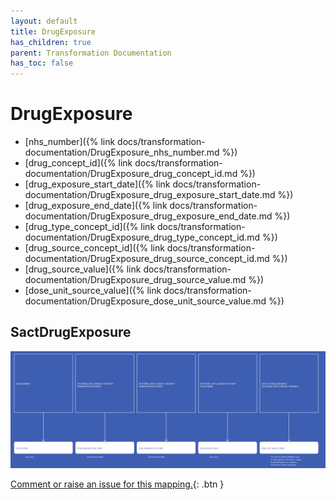 ```yaml
---
layout: default
title: DrugExposure
has_children: true
parent: Transformation Documentation
has_toc: false
---
```


# DrugExposure
* [nhs_number]({% link docs/transformation-documentation/DrugExposure_nhs_number.md %})
* [drug_concept_id]({% link docs/transformation-documentation/DrugExposure_drug_concept_id.md %})
* [drug_exposure_start_date]({% link docs/transformation-documentation/DrugExposure_drug_exposure_start_date.md %})
* [drug_exposure_end_date]({% link docs/transformation-documentation/DrugExposure_drug_exposure_end_date.md %})
* [drug_type_concept_id]({% link docs/transformation-documentation/DrugExposure_drug_type_concept_id.md %})
* [drug_source_concept_id]({% link docs/transformation-documentation/DrugExposure_drug_source_concept_id.md %})
* [drug_source_value]({% link docs/transformation-documentation/DrugExposure_drug_source_value.md %})
* [dose_unit_source_value]({% link docs/transformation-documentation/DrugExposure_dose_unit_source_value.md %})

## SactDrugExposure
<a href="SactDrugExposure.svg" target="_blank"><img src="SactDrugExposure.svg" /></a>

[Comment or raise an issue for this mapping.](https://github.com/answerdigital/oxford-omop-data-mapper/issues/new?title=SactDrugExposure%20mapping){: .btn }

